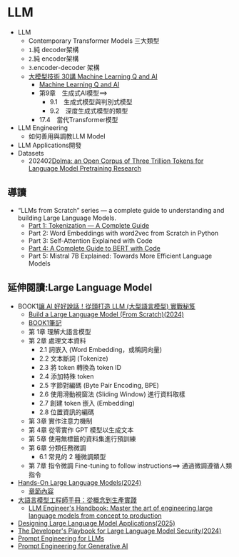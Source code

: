 # LLM
- LLM
  - Contemporary Transformer Models 三大類型
  - `1`.純 decoder架構
  - `2`.純 encoder架構
  - `3`.encoder-decoder 架構
  - [大模型技術 30講 Machine Learning Q and AI](https://www.tenlong.com.tw/products/9787115659835?list_name=e-llm-2024)
    - [Machine Learning Q and AI](https://learning.oreilly.com/library/view/machine-learning-q/9781098168827/)
    - 第9章　生成式AI模型==>
      - 9.1　生成式模型與判別式模型 
      - 9.2　深度生成式模型的類型
    - 17.4　當代Transformer模型 
- LLM Engineering
  - 如何善用與調教LLM Model 
- LLM Applications開發 
- Datasets
  - 202402[Dolma: an Open Corpus of Three Trillion Tokens for Language Model Pretraining Research](https://arxiv.org/abs/2402.00159) 
## 導讀
- “LLMs from Scratch” series — a complete guide to understanding and building Large Language Models.
  - [Part 1: Tokenization — A Complete Guide](https://medium.com/p/cedc9f72de4e)
  - Part 2: Word Embeddings with word2vec from Scratch in Python
  - Part 3: Self-Attention Explained with Code
  - [Part 4: A Complete Guide to BERT with Code](https://towardsdatascience.com/a-complete-guide-to-bert-with-code-9f87602e4a11/)
  - Part 5: Mistral 7B Explained: Towards More Efficient Language Models

## 延伸閱讀:Large Language Model
- BOOK1[讓 AI 好好說話！從頭打造 LLM (大型語言模型) 實戰秘笈](https://www.tenlong.com.tw/products/9789863128236?list_name=sp)
  - [Build a Large Language Model (From Scratch)(2024)](https://learning.oreilly.com/library/view/build-a-large/9781633437166/)
  - [BOOK1筆記](BOOK1筆記.md)
  - 第 1章 理解大語言模型
  - 第 2章 處理文本資料
    - 2.1 詞嵌入 (Word Embedding，或稱詞向量)
    - 2.2 文本斷詞 (Tokenize)
    - 2.3 將 token 轉換為 token ID
    - 2.4 添加特殊 token
    - 2.5 字節對編碼 (Byte Pair Encoding, BPE)
    - 2.6 使用滑動視窗法 (Sliding Window) 進行資料取樣
    - 2.7 創建 token 嵌入 (Embedding)
    - 2.8 位置資訊的編碼 
  - 第 3章 實作注意力機制
  - 第 4章 從零實作 GPT 模型以生成文本
  - 第 5章 使用無標籤的資料集進行預訓練
  - 第 6章 分類任務微調
    - 6.1 常見的 2 種微調類型
  - 第 7章 指令微調  Fine-tuning to follow instructions==> 通過微調遵循人類指令
- [Hands-On Large Language Models(2024)](https://learning.oreilly.com/library/view/hands-on-large-language/9781098150952/)
  - [章節內容](LLM_BOOK_Content.md) 
- [大語言模型工程師手冊：從概念到生產實踐](https://www.tenlong.com.tw/products/9787115667373?list_name=srh)
  - [LLM Engineer's Handbook: Master the art of engineering large language models from concept to production](https://www.tenlong.com.tw/products/9787115667373?list_name=srh)
- [Designing Large Language Model Applications(2025)](https://learning.oreilly.com/library/view/designing-large-language/9781098150495/)
- [The Developer's Playbook for Large Language Model Security(2024)](https://learning.oreilly.com/library/view/the-developers-playbook/9781098162191/)
- [Prompt Engineering for LLMs](https://learning.oreilly.com/library/view/prompt-engineering-for/9781098156145/)
- [Prompt Engineering for Generative AI](https://learning.oreilly.com/library/view/prompt-engineering-for/9781098153427/)

